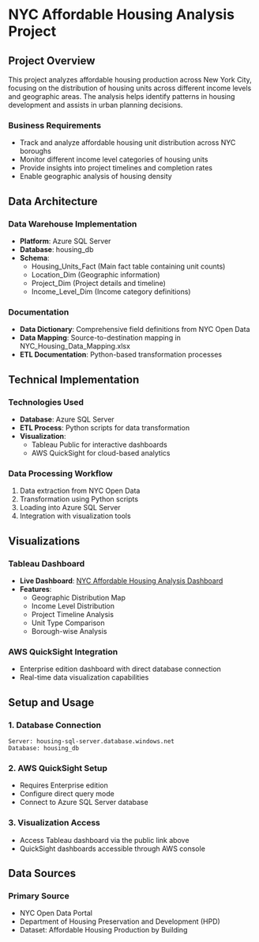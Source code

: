 # NYC Affordable Housing Analysis Project

## Project Overview
This project analyzes affordable housing production across New York City, focusing on the distribution of housing units across different income levels and geographic areas. The analysis helps identify patterns in housing development and assists in urban planning decisions.

### Business Requirements
- Track and analyze affordable housing unit distribution across NYC boroughs
- Monitor different income level categories of housing units
- Provide insights into project timelines and completion rates
- Enable geographic analysis of housing density

## Data Architecture
### Data Warehouse Implementation
- **Platform**: Azure SQL Server
- **Database**: housing_db
- **Schema**:
  - Housing_Units_Fact (Main fact table containing unit counts)
  - Location_Dim (Geographic information)
  - Project_Dim (Project details and timeline)
  - Income_Level_Dim (Income category definitions)

### Documentation
- **Data Dictionary**: Comprehensive field definitions from NYC Open Data
- **Data Mapping**: Source-to-destination mapping in NYC_Housing_Data_Mapping.xlsx
- **ETL Documentation**: Python-based transformation processes

## Technical Implementation
### Technologies Used
- **Database**: Azure SQL Server
- **ETL Process**: Python scripts for data transformation
- **Visualization**: 
  - Tableau Public for interactive dashboards
  - AWS QuickSight for cloud-based analytics

### Data Processing Workflow
1. Data extraction from NYC Open Data
2. Transformation using Python scripts
3. Loading into Azure SQL Server
4. Integration with visualization tools

## Visualizations
### Tableau Dashboard
- **Live Dashboard**: [NYC Affordable Housing Analysis Dashboard](https://public.tableau.com/app/profile/alex.santana2165/viz/CIS4400HW2VIZUALS/Dashboard1?publish=yes)
- **Features**:
  - Geographic Distribution Map
  - Income Level Distribution
  - Project Timeline Analysis
  - Unit Type Comparison
  - Borough-wise Analysis

### AWS QuickSight Integration
- Enterprise edition dashboard with direct database connection
- Real-time data visualization capabilities

## Setup and Usage
### 1. Database Connection
```
Server: housing-sql-server.database.windows.net
Database: housing_db

```

### 2. AWS QuickSight Setup
- Requires Enterprise edition
- Configure direct query mode
- Connect to Azure SQL Server database

### 3. Visualization Access
- Access Tableau dashboard via the public link above
- QuickSight dashboards accessible through AWS console

## Data Sources
### Primary Source
- NYC Open Data Portal
- Department of Housing Preservation and Development (HPD)
- Dataset: Affordable Housing Production by Building
